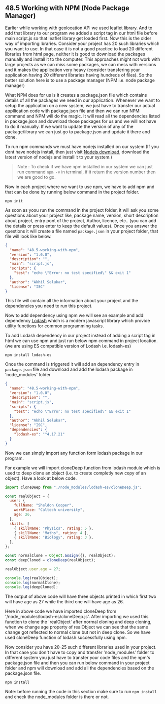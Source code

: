 ## 48.5 Working with NPM (Node Package Manager)

Earlier while working with geolocation API we used leaflet library. And to add that library to our program we added a script tag in our html file before main script.js so that leaflet library get loaded first. Now this is the older way of importing lbraries. Consider your project has 20 such libraries which you want to use. In that case it is not a good practice to load 20 different libraries from html page, neither it is good to download the packages manually and install it to the computer. This approaches might not work with large projects as we can miss some packages, we can mess with versions and it makes the application very heavy (consider transfering your application having 20 different libraries having hundreds of files). So the better solution here is to use a package manager (NPM i.e. node package manager)

What NPM does for us is it creates a package.json file which contains details of all the packages we need in our application. Whenever we want to setup the application on a new system, we just have to transfer our actual appllication code with package.json file and then we can run NPM command and NPM will do the magic. It will read all the dependencies listed in package.json and download those packages for us and we will not have to do it manually. If we want to update the version of any of the package/library we can just go to package.json and update it there and done.

To run npm commands we must have nodejs installed on our system (If you dont have nodejs install, then just visit [Nodejs download](https://nodejs.org/en/download), download the latest version of nodejs and install it to your system.)

> Note : To check if we have npm installed in our system we can just run command `npm -v` in terminal, if it return the version number then we are good to go.

Now in each project where we want to use npm, we have to add npm and that can be done by running below command in the project folder.

```
npm init
```

As soon as yoou run the command in the project folder, it will ask you some questions about your project like, package name, version, short description about project, entry pont of the project, Author, licence, etc.. (you can add the details or press enter to keep the default values). Once you answer the questions it will create a file named `package.json` in your project folder, that file will look like below.

```json
{
  "name": "48.5-working-with-npm",
  "version": "1.0.0",
  "description": "",
  "main": "script.js",
  "scripts": {
    "test": "echo \"Error: no test specified\" && exit 1"
  },
  "author": "Akhil Selukar",
  "license": "ISC"
}
```

This file will contain all the information about your project and the dependencies you need to run this project.

Now to add dependency using npm we will see an example and add dependency [Lodash](https://lodash.com/) which is a modern javascript library which provide utility functions for common programming tasks.

To add Lodash dependency in our project instead of adding a script tag in html we can use npm and just run below npm command in project location. (we are using ES compatible version of Lodash i.e. lodash-es)

```
npm install lodash-es
```

Once the command is triggered it will add an dependency entry in `package.json` file and download and add the lodash package in 'node_modules' folder

```json
{
  "name": "48.5-working-with-npm",
  "version": "1.0.0",
  "description": "",
  "main": "script.js",
  "scripts": {
    "test": "echo \"Error: no test specified\" && exit 1"
  },
  "author": "Akhil Selukar",
  "license": "ISC",
  "dependencies": {
    "lodash-es": "^4.17.21"
  }
}
```

Now we can simply import any function form lodash package in our program.

For example we will import cloneDeep function from lodash module which is used to deep clone an object (i.e. to create completly new copy of an object). Have a look at below code.

```javascript
import cloneDeep from "./node_modules/lodash-es/cloneDeep.js";

const realObject = {
  user: {
    fullName: "Sheldon Cooper",
    workPlace: "Caltech university",
    age: 26,
  },
  skills: [
    { skillName: "Physics", rating: 5 },
    { skillName: "Maths", rating: 4 },
    { skillName: "Biology", rating: 3 },
  ],
};

const normalClone = Object.assign({}, realObject);
const deepCloned = cloneDeep(realObject);

realObject.user.age = 27;

console.log(realObject);
console.log(normalClone);
console.log(deepCloned);
```

The output of above code will have three objects printed in which first two will have age as 27 while the third one will have age as 26.

Here in above code we have imported cloneDeep from '/node_modules/lodash-es/cloneDeep.js'. After importing we used this function to clone the 'realObject' after normal cloning and deep cloning, when we change age property of realObject we can see that the same change got reflected to normal clone but not in deep clone. So we have used cloneDeep function of lodash successfully using npm.

Now consider you have 20-25 such different libraries used in your project. In that case you don't have to copy and transfer 'node_modules' folder to different system you just have to transfer your code files and the npm's package.json file and then you can run below command in your project folder and npm will download and add all the dependencies based on the package.json file.

```
npm install
```

Note: before running the code in this section make sure to run `npm install` and check the node_modules folder is there or not.

